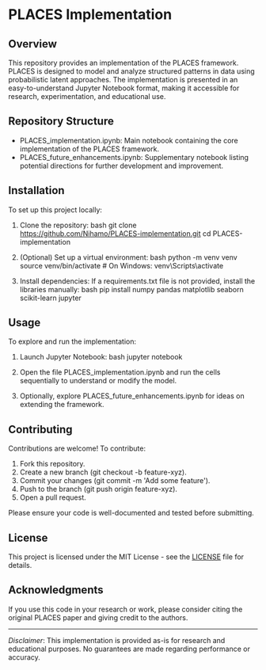 # PLACES Implementation

## Overview

This repository provides an implementation of the PLACES framework. PLACES is designed to model and analyze structured patterns in data using probabilistic latent approaches. The implementation is presented in an easy-to-understand Jupyter Notebook format, making it accessible for research, experimentation, and educational use.

## Repository Structure

- PLACES_implementation.ipynb: Main notebook containing the core implementation of the PLACES framework.
- PLACES_future_enhancements.ipynb: Supplementary notebook listing potential directions for further development and improvement.

## Installation

To set up this project locally:

1. Clone the repository:
   bash
   git clone https://github.com/Nihamo/PLACES-implementation.git
   cd PLACES-implementation
   

2. (Optional) Set up a virtual environment:
   bash
   python -m venv venv
   source venv/bin/activate   # On Windows: venv\Scripts\activate
   

3. Install dependencies:
   If a requirements.txt file is not provided, install the libraries manually:
   bash
   pip install numpy pandas matplotlib seaborn scikit-learn jupyter
   

## Usage

To explore and run the implementation:

1. Launch Jupyter Notebook:
   bash
   jupyter notebook
   

2. Open the file PLACES_implementation.ipynb and run the cells sequentially to understand or modify the model.
3. Optionally, explore PLACES_future_enhancements.ipynb for ideas on extending the framework.

## Contributing

Contributions are welcome! To contribute:

1. Fork this repository.
2. Create a new branch (git checkout -b feature-xyz).
3. Commit your changes (git commit -m 'Add some feature').
4. Push to the branch (git push origin feature-xyz).
5. Open a pull request.

Please ensure your code is well-documented and tested before submitting.

## License

This project is licensed under the MIT License - see the [LICENSE](LICENSE) file for details.

## Acknowledgments

If you use this code in your research or work, please consider citing the original PLACES paper and giving credit to the authors.

---

*Disclaimer*: This implementation is provided as-is for research and educational purposes. No guarantees are made regarding performance or accuracy.
